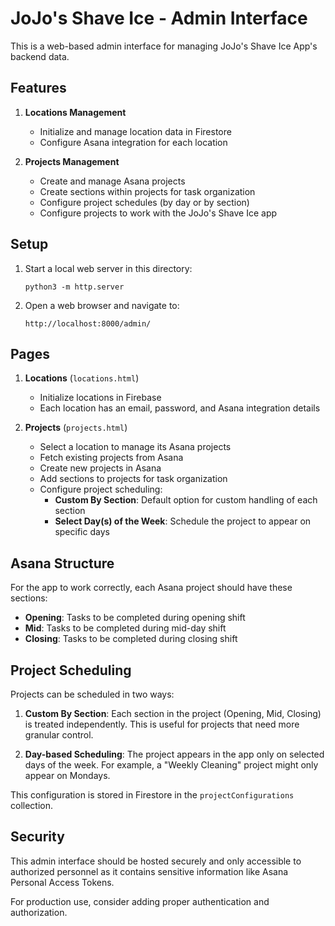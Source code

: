 # JoJo's Shave Ice - Admin Interface

This is a web-based admin interface for managing JoJo's Shave Ice App's backend data.

## Features

1. **Locations Management**
   - Initialize and manage location data in Firestore
   - Configure Asana integration for each location

2. **Projects Management**
   - Create and manage Asana projects
   - Create sections within projects for task organization
   - Configure project schedules (by day or by section)
   - Configure projects to work with the JoJo's Shave Ice app

## Setup

1. Start a local web server in this directory:
   ```
   python3 -m http.server
   ```

2. Open a web browser and navigate to:
   ```
   http://localhost:8000/admin/
   ```

## Pages

1. **Locations** (`locations.html`)
   - Initialize locations in Firebase
   - Each location has an email, password, and Asana integration details

2. **Projects** (`projects.html`)
   - Select a location to manage its Asana projects
   - Fetch existing projects from Asana
   - Create new projects in Asana
   - Add sections to projects for task organization
   - Configure project scheduling:
     - **Custom By Section**: Default option for custom handling of each section
     - **Select Day(s) of the Week**: Schedule the project to appear on specific days

## Asana Structure

For the app to work correctly, each Asana project should have these sections:
- **Opening**: Tasks to be completed during opening shift
- **Mid**: Tasks to be completed during mid-day shift
- **Closing**: Tasks to be completed during closing shift

## Project Scheduling

Projects can be scheduled in two ways:

1. **Custom By Section**: Each section in the project (Opening, Mid, Closing) is treated independently.
   This is useful for projects that need more granular control.

2. **Day-based Scheduling**: The project appears in the app only on selected days of the week.
   For example, a "Weekly Cleaning" project might only appear on Mondays.

This configuration is stored in Firestore in the `projectConfigurations` collection.

## Security

This admin interface should be hosted securely and only accessible to authorized personnel as it contains sensitive information like Asana Personal Access Tokens.

For production use, consider adding proper authentication and authorization. 